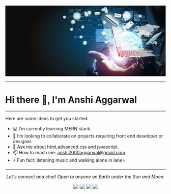 
<p align="center"><img src="https://github.com/anshi-a2/anshi-a2/blob/main/back.jpg"></p>
<hr>
<p align="center"><h1>Hi there 👋, I'm Anshi Aggarwal</h1></p>
<hr>

Here are some ideas to get you started:

- 💻 I’m currently learning MERN stack.
- 👯 I’m looking to collaborate on projects requiring front end developer or designer.
- 💬 Ask me about html,advanced css and javascript.
- 📫 How to reach me: anshi2000aggarwal@gmail.com.
- ⚡ Fun fact: listening music and walking alone in lane⭐️

<hr>
<p align="center">
  <i>Let's connect and chat! Open to anyone on Earth under the Sun and Moon.</i>
<p align="center">
    <a href="https://www.linkedin.com/in/anshi-aggarwal-0189151a8/" alt="Linkedin"><img src="https://github.com/imdhruv99/imdhruv99/blob/master/readme/linkedin.png"></a>
    <a href="https://www.instagram.com/anshi.aggarwal.35/" alt="Instagram"><img src="https://github.com/imdhruv99/imdhruv99/blob/master/readme/insta.png"></a>
    <a href="https://www.facebook.com/anshi.aggarwal.35" alt="Facebook"><img src="https://github.com/imdhruv99/imdhruv99/blob/master/readme/facebook.png"></a>
    <a href="https://github.com/Anshi-a2" alt="GitHub"><img src="https://github.com/imdhruv99/imdhruv99/blob/master/readme/github.png"></a>
</p>
  
</p>


